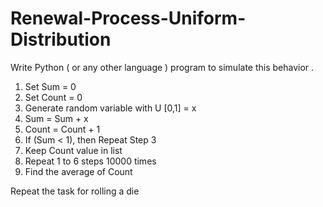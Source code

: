 # Renewal-Process-Uniform-Distribution
Write Python ( or any other language ) program to simulate this behavior .
1. Set Sum = 0
2. Set Count = 0
3. Generate random variable with U [0,1] = x
4. Sum = Sum + x
5. Count = Count + 1
6. If (Sum < 1), then Repeat Step 3
7. Keep Count value in list
8. Repeat 1 to 6 steps 10000 times
9. Find the average of Count

Repeat the task for rolling a die
